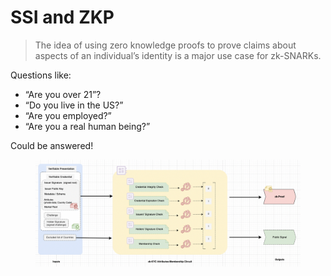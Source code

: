 # SSI and ZKP

> The idea of using zero knowledge proofs to prove claims about aspects of an individual’s identity is a major use case for zk-SNARKs.

Questions like:

* “Are you over 21”?
* “Do you live in the US?”
* “Are you employed?”
* “Are you a real human being?”

Could be answered!



<figure><img src="../../../.gitbook/assets/image (2).png" alt=""><figcaption></figcaption></figure>
